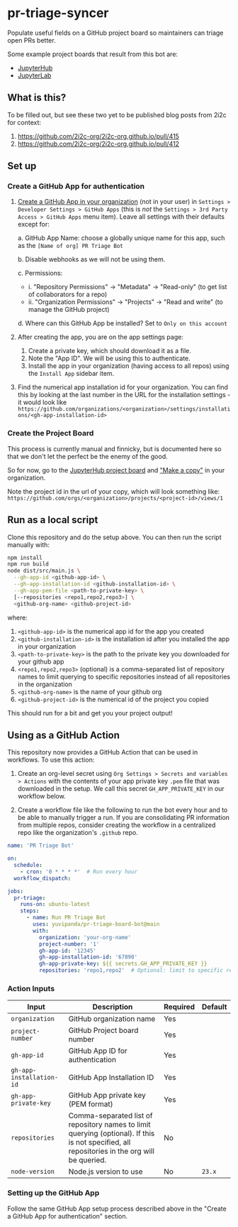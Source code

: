 # pr-triage-syncer

Populate useful fields on a GitHub project board so maintainers
can triage open PRs better.

Some example project boards that result from this bot are:
* [JupyterHub](https://github.com/orgs/jupyterhub/projects/4)
* [JupyterLab](https://github.com/orgs/jupyterlab/projects/11)


## What is this?

To be filled out, but see these two yet to be published blog posts
from 2i2c for context:

1. https://github.com/2i2c-org/2i2c-org.github.io/pull/415
2. https://github.com/2i2c-org/2i2c-org.github.io/pull/412

## Set up

### Create a GitHub App for authentication

1. [Create a GitHub App in your organization](https://docs.github.com/en/apps/creating-github-apps/registering-a-github-app/registering-a-github-app) (not in your user) in `Settings > Developer Settings > GitHub Apps` (this is _not_ the `Settings > 3rd Party Access > GitHub Apps` menu item). Leave all settings with their defaults except for:

   a. GitHub App Name: choose a globally unique name for this app, such as the `[Name of org] PR Triage Bot`

   b. Disable webhooks as we will not be using them.

   c. Permissions:
    - i. "Repository Permissions" -> "Metadata" -> "Read-only" (to get list of collaborators for a repo)
    - ii. "Organization Permissions" -> "Projects" -> "Read and write" (to manage the GitHub project)

   d. Where can this GitHub App be installed? Set to `Only on this account`

2. After creating the app, you are on the app settings page:
   1. Create a private key, which should download it as a file.
   2. Note the "App ID". We will be using this to authenticate.
   3. Install the app in your organization (having access to all repos) using the `Install App` sidebar item.

3. Find the numerical app installation id for your organization. You can find
   this by looking at the last number in the URL for the installation settings - it would look
   like `https://github.com/organizations/<organization>/settings/installations/<gh-app-installation-id>`

### Create the Project Board

This process is currently manual and finnicky, but is documented here so
that we don't let the perfect be the enemy of the good.

So for now, go to the [JupyterHub project board](https://github.com/orgs/jupyterhub/projects/4/views/9) and ["Make a copy"](https://docs.github.com/en/issues/planning-and-tracking-with-projects/creating-projects/copying-an-existing-project) in your organization.

Note the project id in the url of your copy, which will look something like: `https://github.com/orgs/<organization>/projects/<project-id>/views/1`

## Run as a local script

Clone this repository and do the setup above. You can then run the script manually with:

```bash
npm install
npm run build
node dist/src/main.js \
  --gh-app-id <github-app-id> \
  --gh-app-installation-id <github-installation-id> \
  --gh-app-pem-file <path-to-private-key> \
  [--repositories <repo1,repo2,repo3>] \
  <github-org-name> <github-project-id>
```

where:
1. `<github-app-id>` is the numerical app id for the app you created
2. `<github-installation-id>` is the installation id after you installed the app in your organization
3. `<path-to-private-key>` is the path to the private key you downloaded for your github app
4. `<repo1,repo2,repo3>` (optional) is a comma-separated list of repository names to limit querying to specific repositories instead of all repositories in the organization
5. `<github-org-name>` is the name of your github org
6. `<github-project-id>` is the numerical id of the project you copied

This should run for a bit and get you your project output!

## Using as a GitHub Action

This repository now provides a GitHub Action that can be used in workflows. To use this action:

1. Create an org-level secret using `Org Settings > Secrets and variables > Actions` with the contents of your app private key `.pem` file that was downloaded in the setup. We call this secret `GH_APP_PRIVATE_KEY` in our workflow below.

2. Create a workflow file like the following to run the bot every hour and to be able to manually trigger a run. If you are consolidating PR information from multiple repos, consider creating the workflow in a centralized repo like the organization's `.github` repo.

```yaml
name: 'PR Triage Bot'

on:
  schedule:
    - cron: '0 * * * *'  # Run every hour
  workflow_dispatch:

jobs:
  pr-triage:
    runs-on: ubuntu-latest
    steps:
      - name: Run PR Triage Bot
        uses: yuvipanda/pr-triage-board-bot@main
        with:
          organization: 'your-org-name'
          project-number: '1'
          gh-app-id: '12345'
          gh-app-installation-id: '67890'
          gh-app-private-key: ${{ secrets.GH_APP_PRIVATE_KEY }}
          repositories: 'repo1,repo2'  # Optional: limit to specific repos. Delete this line to default to all repos in the org
```

### Action Inputs

| Input | Description | Required | Default |
|-------|-------------|----------|---------|
| `organization` | GitHub organization name | Yes | |
| `project-number` | GitHub Project board number | Yes | |
| `gh-app-id` | GitHub App ID for authentication | Yes | |
| `gh-app-installation-id` | GitHub App Installation ID | Yes | |
| `gh-app-private-key` | GitHub App private key (PEM format) | Yes | |
| `repositories` | Comma-separated list of repository names to limit querying (optional). If this is not specified, all repositories in the org will be queried. | No | |
| `node-version` | Node.js version to use | No | `23.x` |

### Setting up the GitHub App

Follow the same GitHub App setup process described above in the "Create a GitHub App for authentication" section.

